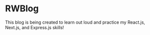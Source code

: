 # RWBlog
This blog is being created to learn out loud and practice my React.js, Next.js, and Express.js skills!
